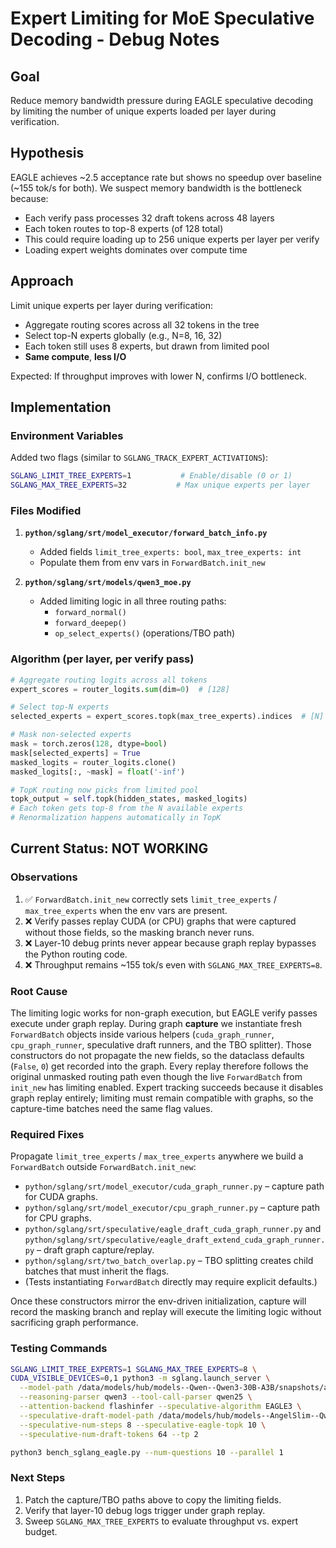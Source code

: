 # Expert Limiting for MoE Speculative Decoding - Debug Notes

## Goal

Reduce memory bandwidth pressure during EAGLE speculative decoding by limiting the number of unique experts loaded per layer during verification.

## Hypothesis

EAGLE achieves ~2.5 acceptance rate but shows no speedup over baseline (~155 tok/s for both). We suspect memory bandwidth is the bottleneck because:
- Each verify pass processes 32 draft tokens across 48 layers
- Each token routes to top-8 experts (of 128 total)
- This could require loading up to 256 unique experts per layer per verify
- Loading expert weights dominates over compute time

## Approach

Limit unique experts per layer during verification:
- Aggregate routing scores across all 32 tokens in the tree
- Select top-N experts globally (e.g., N=8, 16, 32)
- Each token still uses 8 experts, but drawn from limited pool
- **Same compute**, **less I/O**

Expected: If throughput improves with lower N, confirms I/O bottleneck.

## Implementation

### Environment Variables

Added two flags (similar to `SGLANG_TRACK_EXPERT_ACTIVATIONS`):

```bash
SGLANG_LIMIT_TREE_EXPERTS=1           # Enable/disable (0 or 1)
SGLANG_MAX_TREE_EXPERTS=32           # Max unique experts per layer
```

### Files Modified

1. **`python/sglang/srt/model_executor/forward_batch_info.py`**
   - Added fields `limit_tree_experts: bool`, `max_tree_experts: int`
   - Populate them from env vars in `ForwardBatch.init_new`

2. **`python/sglang/srt/models/qwen3_moe.py`**
   - Added limiting logic in all three routing paths:
     - `forward_normal()`
     - `forward_deepep()`
     - `op_select_experts()` (operations/TBO path)

### Algorithm (per layer, per verify pass)

```python
# Aggregate routing logits across all tokens
expert_scores = router_logits.sum(dim=0)  # [128]

# Select top-N experts
selected_experts = expert_scores.topk(max_tree_experts).indices  # [N]

# Mask non-selected experts
mask = torch.zeros(128, dtype=bool)
mask[selected_experts] = True
masked_logits = router_logits.clone()
masked_logits[:, ~mask] = float('-inf')

# TopK routing now picks from limited pool
topk_output = self.topk(hidden_states, masked_logits)
# Each token gets top-8 from the N available experts
# Renormalization happens automatically in TopK
```

## Current Status: NOT WORKING

### Observations

1. ✅ `ForwardBatch.init_new` correctly sets `limit_tree_experts` / `max_tree_experts` when the env vars are present.
2. ❌ Verify passes replay CUDA (or CPU) graphs that were captured without those fields, so the masking branch never runs.
3. ❌ Layer-10 debug prints never appear because graph replay bypasses the Python routing code.
4. ❌ Throughput remains ~155 tok/s even with `SGLANG_MAX_TREE_EXPERTS=8`.

### Root Cause

The limiting logic works for non-graph execution, but EAGLE verify passes execute under graph replay. During graph **capture** we instantiate fresh `ForwardBatch` objects inside various helpers (`cuda_graph_runner`, `cpu_graph_runner`, speculative draft runners, and the TBO splitter). Those constructors do not propagate the new fields, so the dataclass defaults (`False`, `0`) get recorded into the graph. Every replay therefore follows the original unmasked routing path even though the live `ForwardBatch` from `init_new` has limiting enabled. Expert tracking succeeds because it disables graph replay entirely; limiting must remain compatible with graphs, so the capture-time batches need the same flag values.

### Required Fixes

Propagate `limit_tree_experts` / `max_tree_experts` anywhere we build a `ForwardBatch` outside `ForwardBatch.init_new`:

- `python/sglang/srt/model_executor/cuda_graph_runner.py` – capture path for CUDA graphs.
- `python/sglang/srt/model_executor/cpu_graph_runner.py` – capture path for CPU graphs.
- `python/sglang/srt/speculative/eagle_draft_cuda_graph_runner.py` and `python/sglang/srt/speculative/eagle_draft_extend_cuda_graph_runner.py` – draft graph capture/replay.
- `python/sglang/srt/two_batch_overlap.py` – TBO splitting creates child batches that must inherit the flags.
- (Tests instantiating `ForwardBatch` directly may require explicit defaults.)

Once these constructors mirror the env-driven initialization, capture will record the masking branch and replay will execute the limiting logic without sacrificing graph performance.

### Testing Commands

```bash
SGLANG_LIMIT_TREE_EXPERTS=1 SGLANG_MAX_TREE_EXPERTS=8 \
CUDA_VISIBLE_DEVICES=0,1 python3 -m sglang.launch_server \
  --model-path /data/models/hub/models--Qwen--Qwen3-30B-A3B/snapshots/ad44e777bcd18fa416d9da3bd8f70d33ebb85d39 \
  --reasoning-parser qwen3 --tool-call-parser qwen25 \
  --attention-backend flashinfer --speculative-algorithm EAGLE3 \
  --speculative-draft-model-path /data/models/hub/models--AngelSlim--Qwen3-a3B_eagle3/snapshots/8b3054f88692e0ad40b837079bc1585e242154d6 \
  --speculative-num-steps 8 --speculative-eagle-topk 10 \
  --speculative-num-draft-tokens 64 --tp 2

python3 bench_sglang_eagle.py --num-questions 10 --parallel 1
```

### Next Steps

1. Patch the capture/TBO paths above to copy the limiting fields.
2. Verify that layer-10 debug logs trigger under graph replay.
3. Sweep `SGLANG_MAX_TREE_EXPERTS` to evaluate throughput vs. expert budget.
